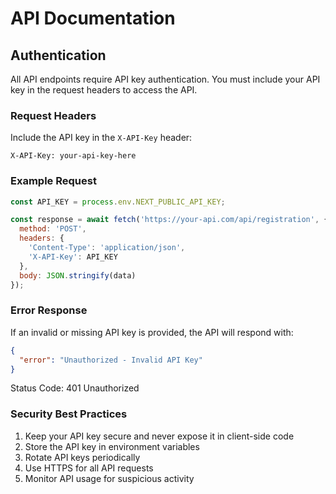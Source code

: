 # API Documentation

## Authentication

All API endpoints require API key authentication. You must include your API key in the request headers to access the API.

### Request Headers

Include the API key in the `X-API-Key` header:

```http
X-API-Key: your-api-key-here
```

### Example Request

```javascript
const API_KEY = process.env.NEXT_PUBLIC_API_KEY;

const response = await fetch('https://your-api.com/api/registration', {
  method: 'POST',
  headers: {
    'Content-Type': 'application/json',
    'X-API-Key': API_KEY
  },
  body: JSON.stringify(data)
});
```

### Error Response

If an invalid or missing API key is provided, the API will respond with:

```json
{
  "error": "Unauthorized - Invalid API Key"
}
```

Status Code: 401 Unauthorized

### Security Best Practices

1. Keep your API key secure and never expose it in client-side code
2. Store the API key in environment variables
3. Rotate API keys periodically
4. Use HTTPS for all API requests
5. Monitor API usage for suspicious activity
